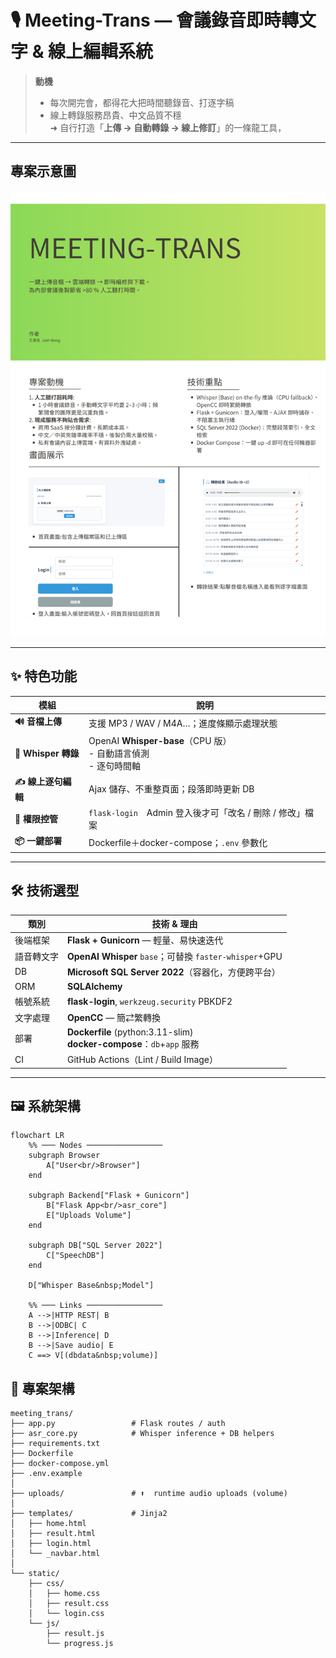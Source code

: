 # 🎙️ Meeting-Trans — 會議錄音即時轉文字 & 線上編輯系統

> **動機**  
> - 每次開完會，都得花大把時間聽錄音、打逐字稿  
> - 線上轉錄服務昂貴、中文品質不穩  
> ➜ 自行打造「**上傳 → 自動轉錄 → 線上修訂**」的一條龍工具，  
---
## 專案示意圖
![首頁畫面](Meeting-Trans.png)

---

## ✨ 特色功能
| 模組 | 說明 |
| --- | --- |
| **🔊 音檔上傳** | 支援 MP3 / WAV / M4A…；進度條顯示處理狀態 |
| **📝 Whisper 轉錄** | OpenAI **Whisper-base**（CPU 版）<br> - 自動語言偵測<br> - 逐句時間軸 |
| **✍️ 線上逐句編輯** | Ajax 儲存、不重整頁面；段落即時更新 DB |
| **🔐 權限控管** | `flask-login`　Admin 登入後才可「改名 / 刪除 / 修改」檔案 |
| **📦 一鍵部署** | Dockerfile＋docker-compose；`.env` 參數化 |

---

## 🛠️  技術選型

| 類別 | 技術 & 理由 |
| --- | --- |
| 後端框架 | **Flask + Gunicorn** — 輕量、易快速迭代 |
| 語音轉文字 | **OpenAI Whisper** `base`；可替換 `faster-whisper`+GPU |
| DB | **Microsoft SQL Server 2022**（容器化，方便跨平台） |
| ORM | **SQLAlchemy** |
| 帳號系統 | **flask-login**, `werkzeug.security` PBKDF2 |
| 文字處理 | **OpenCC** — 簡⇄繁轉換 |
| 部署 | **Dockerfile** (python:3.11-slim)<br>**docker-compose**：`db`+`app` 服務 |
| CI | GitHub Actions（Lint / Build Image） |

---

## 🖼️ 系統架構
```mermaid
flowchart LR   
    %% ─── Nodes ─────────────────
    subgraph Browser
        A["User<br/>Browser"]
    end

    subgraph Backend["Flask + Gunicorn"]
        B["Flask App<br/>asr_core"]
        E["Uploads Volume"]
    end

    subgraph DB["SQL Server 2022"]
        C["SpeechDB"]
    end

    D["Whisper Base&nbsp;Model"]

    %% ─── Links ─────────────────
    A -->|HTTP REST| B
    B -->|ODBC| C
    B -->|Inference| D
    B -->|Save audio| E
    C ==> V[(dbdata&nbsp;volume)]
```

## 📂 專案架構
```text
meeting_trans/
├── app.py                 # Flask routes / auth
├── asr_core.py            # Whisper inference + DB helpers
├── requirements.txt
├── Dockerfile
├── docker-compose.yml
├── .env.example
│
├── uploads/               # ⬆️  runtime audio uploads (volume)
│
├── templates/             # Jinja2
│   ├── home.html
│   ├── result.html
│   ├── login.html
│   └── _navbar.html
│
└── static/
    ├── css/
    │   ├── home.css
    │   ├── result.css
    │   └── login.css
    └── js/
        ├── result.js
        └── progress.js
```





